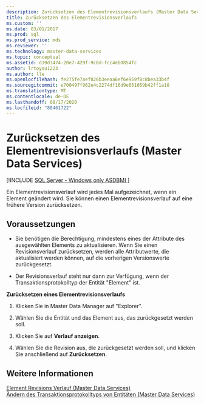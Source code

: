 ```yaml
---
description: Zurücksetzen des Elementrevisionsverlaufs (Master Data Services)
title: Zurücksetzen des Elementrevisionsverlaufs
ms.custom: ''
ms.date: 03/01/2017
ms.prod: sql
ms.prod_service: mds
ms.reviewer: ''
ms.technology: master-data-services
ms.topic: conceptual
ms.assetid: d39d3474-20e7-429f-9c8d-fcc4eb0854fc
author: lrtoyou1223
ms.author: lle
ms.openlocfilehash: fe275fe7aef826b3eeaa6ef6e959f8c8bea33b4f
ms.sourcegitcommit: e700497f962e4c2274df16d9e651059b42ff1a10
ms.translationtype: MT
ms.contentlocale: de-DE
ms.lasthandoff: 08/17/2020
ms.locfileid: "88461722"
---
```

# <a name="rollback-member-revision-history-master-data-services"></a>Zurücksetzen des Elementrevisionsverlaufs (Master Data Services)

[!INCLUDE [SQL Server - Windows only ASDBMI  ](../includes/applies-to-version/sql-windows-only-asdbmi.md)]

  Ein Elementrevisionsverlauf wird jedes Mal aufgezeichnet, wenn ein Element geändert wird. Sie können einen Elementrevisionsverlauf auf eine frühere Version zurücksetzen.  
  
## <a name="prerequisites"></a>Voraussetzungen  
  
-   Sie benötigen die Berechtigung, mindestens eines der Attribute des ausgewählten Elements zu aktualisieren. Wenn Sie einen Revisionsverlauf zurücksetzen, werden alle Attributwerte, die aktualisiert werden können, auf die vorherigen Versionswerte zurückgesetzt.  
  
-   Der Revisionsverlauf steht nur dann zur Verfügung, wenn der Transaktionsprotokolltyp der Entität "Element" ist.  
  
 **Zurücksetzen eines Elementrevisionsverlaufs**  
  
1.  Klicken Sie in Master Data Manager auf "Explorer".  
  
2.  Wählen Sie die Entität und das Element aus, das zurückgesetzt werden soll.  
  
3.  Klicken Sie auf **Verlauf anzeigen**.  
  
4.  Wählen Sie die Revision aus, die zurückgesetzt werden soll, und klicken Sie anschließend auf **Zurücksetzen**.  
  
## <a name="see-also"></a>Weitere Informationen  
 [Element Revisions Verlauf &#40;Master Data Services&#41;](../master-data-services/member-revision-history-master-data-services.md)   
 [Ändern des Transaktionsprotokolltyps von Entitäten &#40;Master Data Services&#41;](../master-data-services/change-the-entity-transaction-log-type-master-data-services.md)  
  
  
